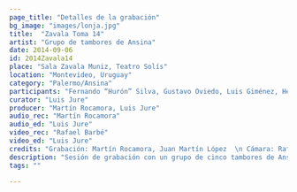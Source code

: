 ```yaml
---
page_title: "Detalles de la grabación"
bg_image: "images/lonja.jpg"
title:  "Zavala Toma 14"  
artist: "Grupo de tambores de Ansina"  
date: 2014-09-06  
id: 2014Zavala14
place: "Sala Zavala Muniz, Teatro Solís"  
location: "Montevideo, Uruguay"  
category: "Palermo/Ansina"  
participants: "Fernando “Hurón” Silva, Gustavo Oviedo, Luis Giménez, Héctor Manuel Suárez, Sergio Ortuño"  
curator: "Luis Jure"  
producer: "Martín Rocamora, Luis Jure"  
audio_rec: "Martín Rocamora"  
audio_ed: "Luis Jure"  
video_rec: "Rafael Barbé"  
video_ed: "Luis Jure"  
credits: "Grabación: Martín Rocamora, Juan Martín López  \n Cámara: Rafael Barbé  \n Edición de audio y video: Luis Jure"  
description: "Sesión de grabación con un grupo de cinco tambores de Ansina, toma 14"  
tags: ""  

---
```

